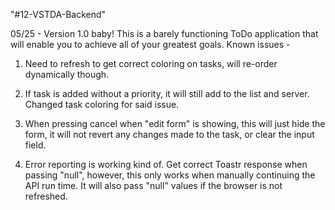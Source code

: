 "#12-VSTDA-Backend" 

05/25 - Version 1.0 baby! This is a barely functioning ToDo application that will enable you to achieve all of your greatest goals. Known issues - 

1. Need to refresh to get correct coloring on tasks, will re-order dynamically though. 

2. If task is added without a priority, it will still add to the list and server. Changed task coloring for said issue. 

3. When pressing cancel when "edit form" is showing, this will just hide the form, it will not revert any changes made to the task, or clear the input field. 

4. Error reporting is working kind of. Get correct Toastr response when passing "null", however, this only works when manually continuing the API run time. It will also pass "null" values if the browser is not refreshed. 

